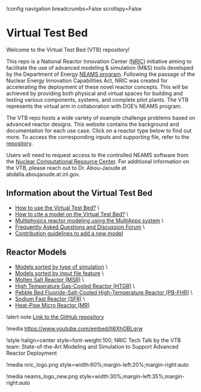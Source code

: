 !config navigation breadcrumbs=False scrollspy=False

# Virtual Test Bed

Welcome to the Virtual Test Bed (VTB) repository!

This repo is a National Reactor Innovation Center ([NRIC](https://nric.inl.gov/)) initiative aiming to facilitate the use of advanced modeling & simulation (M&S) tools developed by the Department of Energy [NEAMS program](https://inl.gov/neams/). Following the passage of the Nuclear Energy Innovation Capabilities Act, NRIC was created for accelerating the deployment of these novel reactor concepts. This will be achieved by providing both physical and virtual spaces for building and testing various components, systems, and complete pilot plants. The VTB represents the virtual arm in collaboration with DOE’s NEAMS program.

The VTB repo hosts a wide variety of example challenge problems based on advanced reactor designs. This website contains the background and documentation for each use case. Click on a reactor type below to find out more. To access the corresponding inputs and supporting file, refer to the [repository](https://github.com/idaholab/virtual_test_bed).


Users will need to request access to the controlled NEAMS software from the [Nuclear Computational Resource Center](https://inl.gov/ncrc/). For additional information on the VTB, please reach out to Dr. Abou-Jaoude at abdalla.aboujaoude.at.inl.gov.

## Information about the Virtual Test Bed

- [How to use the Virtual Test Bed?](resources/how_to_use_vtb.md) \\
- [How to cite a model on the Virtual Test Bed?](citing.md) \\
- [Multiphysics reactor modeling using the MultiApps system](resources/multiapps.md) \\
- [Frequently Asked Questions and Discussion Forum](https://github.com/idaholab/virtual_test_bed/discussions) \\
- [Contribution guidelines to add a new model](contributing.md)

## Reactor Models

- [Models sorted by type of simulation](resources/simulation_type.md) \\
- [Models sorted by input file feature](resources/input_features.md) \\
- [Molten Salt Reactor (MSR)](msr/index.md) \\
- [High Temperature Gas-Cooled Reactor (HTGR)](htgr/index.md) \\
- [Pebble Bed Fluoride-Salt-Cooled High-Temperature Reactor (PB-FHR)](pbfhr/index.md) \\
- [Sodium Fast Reactor (SFR)](sfr/sfr.md) \\
- [Heat-Pipe Micro Reactor (MR)](mrad/index.md)

!alert note
[Link to the GitHub repository](https://github.com/idaholab/virtual_test_bed)

!media https://www.youtube.com/embed/It6XhOBLgrw

!style halign=center style=font-weight:100;
NRIC Tech Talk by the VTB team: State-of-the-Art Modeling and Simulation to Support Advanced Reactor Deployment

!media nric_logo.png style=width:60%;margin-left:20%;margin-right:auto

!media neams_logo_new.png style=width:30%;margin-left:35%;margin-right:auto
